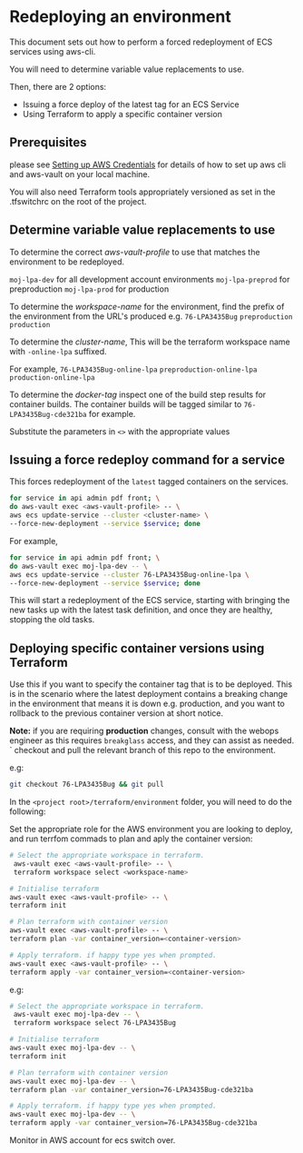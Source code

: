 # Redeploying an environment

This document sets out how to perform a forced redeployment of ECS services using aws-cli.

You will need to determine variable value replacements to use.

Then, there are 2 options:

- Issuing a force deploy of the latest tag for an ECS Service
- Using Terraform to apply a specific container version

## Prerequisites

please see [Setting up AWS Credentials](../setting-up-aws-credentials/setting-up-credentials.md) for details of how to set up aws cli and aws-vault on your local machine.

You will also need Terraform tools appropriately versioned as set in the .tfswitchrc on the root of the project.

## Determine variable value replacements to use

To determine the correct *aws-vault-profile* to use that matches the environment to be redeployed.

`moj-lpa-dev` for all development account environments
`moj-lpa-preprod` for preproduction
`moj-lpa-prod` for production

To determine the *workspace-name* for the environment, find the prefix of the environment from the URL's produced e.g.
`76-LPA3435Bug`
`preproduction`
`production`

To determine the *cluster-name*, This will be the terraform workspace name with `-online-lpa` suffixed.

For example,
`76-LPA3435Bug-online-lpa`
`preproduction-online-lpa`
`production-online-lpa`

To determine the *docker-tag* inspect one of the build step results for container builds.
The container builds will be tagged similar to `76-LPA3435Bug-cde321ba` for example.

Substitute the parameters in `<>` with the appropriate values

## Issuing a force redeploy command for a service

This forces redeployment of the `latest` tagged containers on the services.

``` bash
for service in api admin pdf front; \
do aws-vault exec <aws-vault-profile> -- \
aws ecs update-service --cluster <cluster-name> \
--force-new-deployment --service $service; done
```

For example,

```bash
for service in api admin pdf front; \
do aws-vault exec moj-lpa-dev -- \
aws ecs update-service --cluster 76-LPA3435Bug-online-lpa \
--force-new-deployment --service $service; done
```

This will start a redeployment of the ECS service, starting with bringing the new tasks up with the latest task definition, and once they are healthy, stopping the old tasks.

## Deploying specific container versions using Terraform

Use this if you want to specify the container tag that is to be deployed. This is in the scenario where the latest deployment contains a breaking change in the environment that means it is down e.g. production, and you want to rollback to the previous container version at short notice.

**Note:** if you are requiring **production** changes, consult with the webops engineer as this requires `breakglass` access, and they can assist as needed.
`
checkout and pull the relevant branch of this repo to the environment.

e.g:

``` bash
git checkout 76-LPA3435Bug && git pull
```

In the `<project root>/terraform/environment` folder, you will need to do the following:

Set the appropriate role for the AWS environment you are looking to deploy, and run terrfom commads to plan and aply the container version:

```bash
# Select the appropriate workspace in terraform.
 aws-vault exec <aws-vault-profile> -- \
 terraform workspace select <workspace-name>

# Initialise terraform
aws-vault exec <aws-vault-profile> -- \
terraform init

# Plan terraform with container version
aws-vault exec <aws-vault-profile> -- \
terraform plan -var container_version=<container-version>

# Apply terraform. if happy type yes when prompted.
aws-vault exec <aws-vault-profile> -- \
terraform apply -var container_version=<container-version>
```

e.g:

```bash
# Select the appropriate workspace in terraform.
 aws-vault exec moj-lpa-dev -- \
 terraform workspace select 76-LPA3435Bug

# Initialise terraform
aws-vault exec moj-lpa-dev -- \
terraform init

# Plan terraform with container version
aws-vault exec moj-lpa-dev -- \
terraform plan -var container_version=76-LPA3435Bug-cde321ba

# Apply terraform. if happy type yes when prompted.
aws-vault exec moj-lpa-dev -- \
terraform apply -var container_version=76-LPA3435Bug-cde321ba
```

Monitor in AWS account for ecs switch over.
